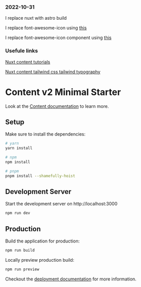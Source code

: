 ### 2022-10-31
I replace nuxt with astro build

I replace font-awesome-icon using [this](https://icon-sets.iconify.design/)

I replace font-awesome-icon component using [this](https://www.npmjs.com/package/astro-icon)

### Usefule links

[Nuxt content tutorials](https://dev.to/mokkapps/create-a-blog-with-nuxt-content-v2-1i4d)

[Nuxt content tailwind css tailwind typography](https://blog.openreplay.com/power-your-blog-with-nuxt-content)

# Content v2 Minimal Starter

Look at the [Content documentation](https://content-v2.nuxtjs.org/) to learn more.


## Setup

Make sure to install the dependencies:

```bash
# yarn
yarn install

# npm
npm install

# pnpm
pnpm install --shamefully-hoist
```

## Development Server

Start the development server on http://localhost:3000

```bash
npm run dev
```

## Production

Build the application for production:

```bash
npm run build
```

Locally preview production build:

```bash
npm run preview
```

Checkout the [deployment documentation](https://v3.nuxtjs.org/docs/deployment) for more information.
